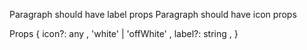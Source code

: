 Paragraph should have label props
Paragraph should have icon props

Props {
    icon?: any , 'white' | 'offWhite' ,
    label?:  string ,
}